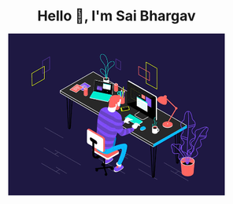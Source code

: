 # <h1 align = "center">Hello 👋, I'm Sai Bhargav </h1>

 <p align="center"><img alt="GIF" src="/resource/code.gif" width="auto" height="330" /></p>


<!---
SaiBhargavGriddaluru/SaiBhargavGriddaluru is a ✨ special ✨ repository because its `README.md` (this file) appears on your GitHub profile.
You can click the Preview link to take a look at your changes.
--->
